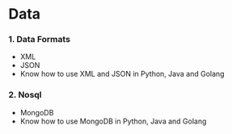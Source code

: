 # Data

### 1. Data Formats
  * XML
  * JSON
  * Know how to use XML and JSON in Python, Java and Golang

### 2. Nosql
  * MongoDB
  * Know how to use MongoDB in Python, Java and Golang
